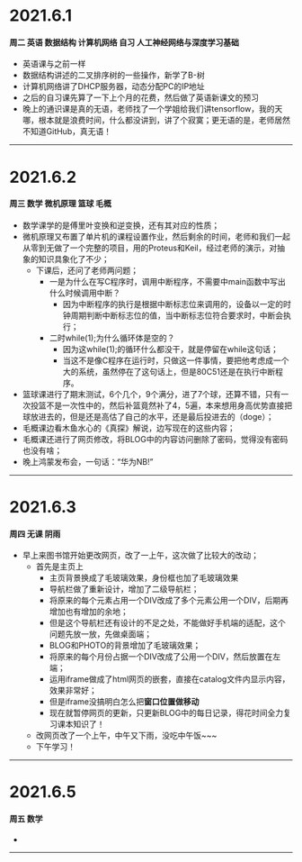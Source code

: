 # 2021.6.1

#### 周二 英语 数据结构 计算机网络 自习 人工神经网络与深度学习基础

- 英语课与之前一样
- 数据结构讲述的二叉排序树的一些操作，新学了B-树
- 计算机网络讲了DHCP服务器，动态分配PC的IP地址
- 之后的自习课先算了一下上个月的花费，然后做了英语新课文的预习
- 晚上的通识课是真的无语，老师找了一个学姐给我们讲tensorflow，我的天哪，根本就是浪费时间，什么都没讲到，讲了个寂寞；更无语的是，老师居然不知道GitHub，真无语！

---

# 2021.6.2

#### 周三 数学 微机原理 篮球 毛概

- 数学课学的是傅里叶变换和逆变换，还有其对应的性质；
- 微机原理又布置了单片机的课程设置作业，然后剩余的时间，老师和我们一起从零到无做了一个完整的项目，用的Proteus和Keil，经过老师的演示，对抽象的知识具象化了不少；
    - 下课后，还问了老师两问题；
        - 一是为什么在写C程序时，调用中断程序，不需要中main函数中写出什么时候调用中断？
            - 因为中断程序的执行是根据中断标志位来调用的，设备以一定的时钟周期判断中断标志位的值，当中断标志位符合要求时，中断会执行；
        - 二时while(1);为什么循环体是空的？
            - 因为这while(1);的循环什么都没干，就是停留在while这句话；
            - 当这不是像C程序在运行时，只做这一件事情，要把他考虑成一个大的系统，虽然停在了这句话上，但是80C51还是在执行中断程序。
- 篮球课进行了期末测试，6个几个，9个满分，进了7个球，还算不错，只有一次投篮不是一次性中的，然后补篮竟然补了4，5遍，本来想用身高优势直接把球放进去的，但是还是高估了自己的水平，还是最后投进去的（doge）；
- 毛概课边看木鱼水心的《真探》解说，边写现在的这些内容；
- 毛概课还进行了网页修改，将BLOG中的内容访问删除了密码，觉得没有密码也没有啥；
- 晚上鸿蒙发布会，一句话：“华为NB!”

---

# 2021.6.3

#### 周四 无课 阴雨

- 早上来图书馆开始更改网页，改了一上午，这次做了比较大的改动；
  - 首先是主页上
    - 主页背景换成了毛玻璃效果，身份框也加了毛玻璃效果
    - 导航栏做了重新设计，增加了二级导航栏；
    - 将原来的每个元素占用一个DIV改成了多个元素公用一个DIV，后期再增加也有增加的余地；
    - 但是这个导航栏还有设计的不足之处，不能做好手机端的适配，这个问题先放一放，先做桌面端；
    - BLOG和PHOTO的背景增加了毛玻璃效果；
    - 将原来的每个月份占据一个DIV改成了公用一个DIV，然后放置在左端；
    - 运用iframe做成了html网页的嵌套，直接在catalog文件内显示内容，效果非常好；
    - 但是iframe没搞明白怎么把**窗口位置做移动**
    - 现在就暂停网页的更新，只更新BLOG中的每日记录，得花时间全力复习课本知识了！
  - 改网页改了一个上午，中午又下雨，没吃中午饭~~~
  - 下午学习！

---

# 2021.6.5

#### 周五 数学

- 

---

